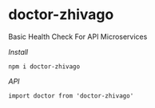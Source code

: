 # doctor-zhivago

Basic Health Check For API Microservices

*Install*
```
npm i doctor-zhivago
```

*API*
```
import doctor from 'doctor-zhivago'
```
